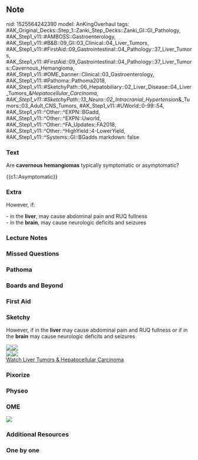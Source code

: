 ## Note
nid: 1525564242390
model: AnKingOverhaul
tags: #AK_Original_Decks::Step_1::Zanki_Step_Decks::Zanki_GI::GI_Pathology, #AK_Step1_v11::#AMBOSS::Gastroenterology, #AK_Step1_v11::#B&B::09_GI::03_Clinical::04_Liver_Tumors, #AK_Step1_v11::#FirstAid::09_Gastrointestinal::04_Pathology::37_Liver_Tumors, #AK_Step1_v11::#FirstAid::09_Gastrointestinal::04_Pathology::37_Liver_Tumors::Cavernous_Hemangioma, #AK_Step1_v11::#OME_banner::Clinical::03_Gastroenterology, #AK_Step1_v11::#Pathoma::Pathoma2018, #AK_Step1_v11::#SketchyPath::06_Hepatobiliary::02_Liver_Disease::04_Liver_Tumors_&_Hepatocellular_Carcinoma, #AK_Step1_v11::#SketchyPath::13_Neuro::02_Intracranial_Hypertension_&_Tumors::03_Adult_CNS_Tumors, #AK_Step1_v11::#UWorld::0-99::54, #AK_Step1_v11::^Other::^EXPN::BGadd, #AK_Step1_v11::^Other::^EXPN::Uworld, #AK_Step1_v11::^Other::^FA_Updates::FA2018, #AK_Step1_v11::^Other::^HighYield::4-LowerYield, #AK_Step1_v11::^Systems::GI::BGadds
markdown: false

### Text
Are <b>cavernous hemangiomas</b> typically symptomatic or
asymptomatic?
<div>
  {{c1::Asymptomatic}}
</div>

### Extra
However, if:
<div>
  - in the <b>liver</b>, may cause abdominal pain and RUQ fullness
</div>
<div>
  - in the <b>brain</b>, may cause neurologic deficits and seizures
</div>

### Lecture Notes


### Missed Questions


### Pathoma


### Boards and Beyond


### First Aid


### Sketchy
However, if in the <b>liver</b> may cause abdominal pain and RUQ
fullness or if in the <b>brain</b> may cause neurologic deficits
and seizures
<div>
  <div><img src=
  "Screen%20Shot%202020-03-02%20at%209.52.28%20AM.JPG"><img src=
  "Screen%20Shot%202020-02-01%20at%209.21.30%20PM.JPG"></div>
  <div><img src=
  "Screen%20Shot%202020-01-31%20at%209.26.42%20AM_1566160514431.JPG"><img src="Zoverall%20picture%20(64)_1566160514431.JPG"></div>
</div><a href=
"https://dashboard.sketchy.com/study/medical/courses/medical-pathophysiology/units/medical-pediatrics-hepatobiliary/videos/medical-pathophysiology-hepatobiliary-liver-disease-liver-tumors-and-hepatocellular-carcinoma?utm_source=anki&utm_medium=partnership&utm_campaign=february_update&utm_content=medical">Watch
Liver Tumors & Hepatocellular Carcinoma</a>

### Pixorize


### Physeo


### OME
<div class="ome-widget">
  <a href=
  "https://onlinemeded.org/spa/gastroenterology?ref=anki"><img src=
  "_OME_AnkiFlashcards_Topic_4.png"></a>
</div>

### Additional Resources


### One by one

